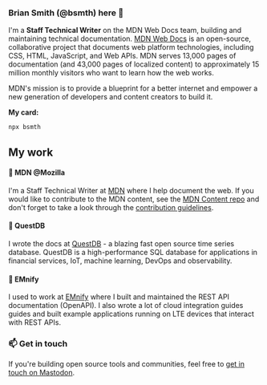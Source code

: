 ### Brian Smith (@bsmth) here 👋

I'm a **Staff Technical Writer** on the MDN Web Docs team, building and
maintaining technical documentation.
[MDN Web Docs](https://github.com/mdn/content) is an open-source, collaborative
project that documents web platform technologies, including CSS, HTML,
JavaScript, and Web APIs. MDN serves 13,000 pages of documentation (and 43,000
pages of localized content) to approximately 15 million monthly visitors who
want to learn how the web works.

MDN's mission is to provide a blueprint for a better internet and empower a new
generation of developers and content creators to build it.

**My card:**

```bash
npx bsmth
```

## My work

#### :fox_face: MDN @Mozilla

I'm a Staff Technical Writer at [MDN](https://developer.mozilla.org) where I
help document the web. If you would like to contribute to the MDN content, see
the [MDN Content repo](https://github.com/mdn/content) and don't forget to take
a look through the
[contribution guidelines](https://github.com/mdn/content#making-contributions).

#### 🔬 QuestDB

I wrote the docs at [QuestDB](https://github.com/questdb/questdb) - a blazing
fast open source time series database. QuestDB is a high-performance SQL
database for applications in financial services, IoT, machine learning, DevOps
and observability.

#### 📡 EMnify

I used to work at [EMnify](https://www.emnify.com/) where I built and maintained
the REST API documentation (OpenAPI). I also wrote a lot of cloud integration
guides guides and built example applications running on LTE devices that
interact with REST APIs.

### 📫 Get in touch

If you're building open source tools and communities, feel free to
[get in touch on Mastodon](https://masto.smith.berlin/@brian).
